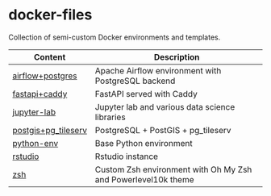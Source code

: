 # docker-files

Collection of semi-custom Docker environments and templates.

Content | Description
--- | ---
[airflow+postgres](./airflow%2Bpostgres/) | Apache Airflow environment with PostgreSQL backend
[fastapi+caddy](./fastapi%2Bcaddy/) | FastAPI served with Caddy
[jupyter-lab](./jupyter-lab/) | Jupyter lab and various data science libraries
[postgis+pg_tileserv](./postgis%2Bpg_tileserv/) | PostgreSQL + PostGIS + pg_tileserv
[python-env](./python-env/) | Base Python environment
[rstudio](./rstudio/) | Rstudio instance
[zsh](./zsh/) | Custom Zsh environment with Oh My Zsh and Powerlevel10k theme
